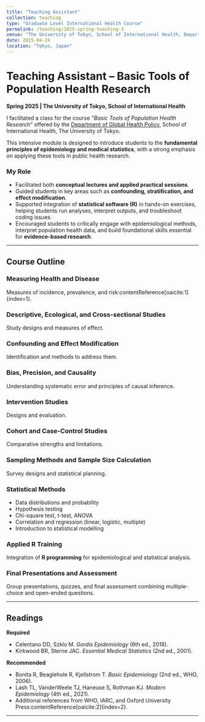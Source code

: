 ```yaml
---
title: "Teaching Assistant"
collection: teaching
type: "Graduate Level International Health Course"
permalink: /teaching/2025-spring-teaching-3
venue: "The University of Tokyo, School of International Health, Department of Global Health Policy"
date: 2025-04-24
location: "Tokyo, Japan"
---
```


# Teaching Assistant – Basic Tools of Population Health Research  
**Spring 2025 | The University of Tokyo, School of International Health**  

I facilitated a class for the course *“Basic Tools of Population Health Research”* offered by the [Department of Global Health Policy](https://www.ghp.m.u-tokyo.ac.jp/), School of International Health, The University of Tokyo.  

This intensive module is designed to introduce students to the **fundamental principles of epidemiology and medical statistics**, with a strong emphasis on applying these tools in public health research.  

### My Role  
- Facilitated both **conceptual lectures and applied practical sessions**.  
- Guided students in key areas such as **confounding, stratification, and effect modification**.  
- Supported integration of **statistical software (R)** in hands-on exercises, helping students run analyses, interpret outputs, and troubleshoot coding issues.  
- Encouraged students to critically engage with epidemiological methods, interpret population health data, and build foundational skills essential for **evidence-based research**.  

---

## Course Outline  

### Measuring Health and Disease  
Measures of incidence, prevalence, and risk:contentReference[oaicite:1]{index=1}.  

### Descriptive, Ecological, and Cross-sectional Studies  
Study designs and measures of effect.  

### Confounding and Effect Modification  
Identification and methods to address them.  

### Bias, Precision, and Causality  
Understanding systematic error and principles of causal inference.  

### Intervention Studies  
Designs and evaluation.  

### Cohort and Case-Control Studies  
Comparative strengths and limitations.  

### Sampling Methods and Sample Size Calculation  
Survey designs and statistical planning.  

### Statistical Methods  
- Data distributions and probability  
- Hypothesis testing  
- Chi-square test, t-test, ANOVA  
- Correlation and regression (linear, logistic, multiple)  
- Introduction to statistical modelling  

### Applied R Training  
Integration of **R programming** for epidemiological and statistical analysis.  

### Final Presentations and Assessment  
Group presentations, quizzes, and final assessment combining multiple-choice and open-ended questions.  

---

## Readings  

**Required**  
- Celentano DD, Szklo M. *Gordis Epidemiology* (6th ed., 2018).  
- Kirkwood BR, Sterne JAC. *Essential Medical Statistics* (2nd ed., 2001).  

**Recommended**  
- Bonita R, Beaglehole R, Kjellstrom T. *Basic Epidemiology* (2nd ed., WHO, 2006).  
- Lash TL, VanderWeele TJ, Haneuse S, Rothman KJ. *Modern Epidemiology* (4th ed., 2021).  
- Additional references from WHO, IARC, and Oxford University Press:contentReference[oaicite:2]{index=2}.  

---
